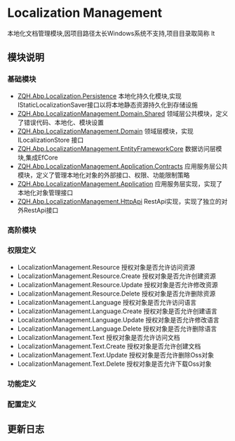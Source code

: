 # Localization Management

本地化文档管理模块,因项目路径太长Windows系统不支持,项目目录取简称 lt  

## 模块说明

### 基础模块

* [ZQH.Abp.Localization.Persistence](../localization/ZQH.Abp.Localization.Persistence)					本地化持久化模块,实现IStaticLocalizationSaver接口以将本地静态资源持久化到存储设施  
* [ZQH.Abp.LocalizationManagement.Domain.Shared](./ZQH.Abp.LocalizationManagement.Domain.Shared)					领域层公共模块，定义了错误代码、本地化、模块设置  
* [ZQH.Abp.LocalizationManagement.Domain](./ZQH.Abp.LocalizationManagement.Domain)								领域层模块，实现 ILocalizationStore 接口  
* [ZQH.Abp.LocalizationManagement.EntityFrameworkCore](./ZQH.Abp.LocalizationManagement.EntityFrameworkCore)								数据访问层模块,集成EfCore  
* [ZQH.Abp.LocalizationManagement.Application.Contracts](./ZQH.Abp.LocalizationManagement.Application.Contracts)	应用服务层公共模块，定义了管理本地化对象的外部接口、权限、功能限制策略  
* [ZQH.Abp.LocalizationManagement.Application](./ZQH.Abp.LocalizationManagement.Application)						应用服务层实现，实现了本地化对象管理接口  
* [ZQH.Abp.LocalizationManagement.HttpApi](./ZQH.Abp.LocalizationManagement.HttpApi)								RestApi实现，实现了独立的对外RestApi接口  

### 高阶模块

### 权限定义

* LocalizationManagement.Resource						授权对象是否允许访问资源  
* LocalizationManagement.Resource.Create		授权对象是否允许创建资源  
* LocalizationManagement.Resource.Update		授权对象是否允许修改资源  
* LocalizationManagement.Resource.Delete		授权对象是否允许删除资源  
* LocalizationManagement.Language						授权对象是否允许访问语言  
* LocalizationManagement.Language.Create		授权对象是否允许创建语言  
* LocalizationManagement.Language.Update		授权对象是否允许修改语言  
* LocalizationManagement.Language.Delete		授权对象是否允许删除语言  
* LocalizationManagement.Text						    授权对象是否允许访问文档  
* LocalizationManagement.Text.Create				授权对象是否允许创建文档  
* LocalizationManagement.Text.Update				授权对象是否允许删除Oss对象  
* LocalizationManagement.Text.Delete				授权对象是否允许下载Oss对象  

### 功能定义

### 配置定义

## 更新日志

